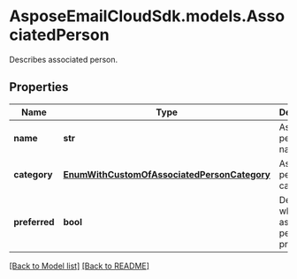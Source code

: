 # AsposeEmailCloudSdk.models.AssociatedPerson

Describes associated person.             

## Properties
Name | Type | Description | Notes
------------ | ------------- | ------------- | -------------
**name** |**str** |Associated person&#39;s name.              |[optional] 
**category** |[**EnumWithCustomOfAssociatedPersonCategory**](EnumWithCustomOfAssociatedPersonCategory.md) |Associated person&#39;s category.              |[optional] 
**preferred** |**bool** |Defines whether associated person is preferred.              |




[[Back to Model list]](Models.md) [[Back to README]](README.md)

